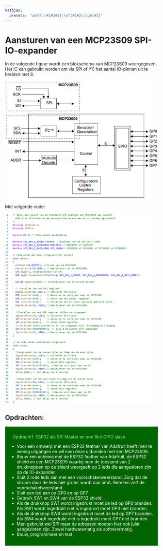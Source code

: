 ```yaml
---
mathjax:
  presets: '\def\lr#1#2#3{\left#1#2\right#3}'
---
```


# Aansturen van een MCP23S09 SPI-IO-expander

In de volgende figuur wordt een blokschema van MCP23S09 weergegeven. Het IC kan gebruikt worden om via SPI of I²C het aantal IO-pinnen uit te breiden met 8.

![Blokschema van een MCP23S09 IO-expander.](./images/schema.png)

Met volgende code:

![Aansturen van 8 digitale uitgangen van een SPI-IO-expander (MCP23S09).](./images/code1.png)
![Aansturen van 8 digitale uitgangen van een SPI-IO-expander (MCP23S09).](./images/code2.png)

## Opdrachten:

<div style="background-color:darkgreen; text-align:left; vertical-align:left; padding:15px;">
<p style="color:lightgreen; margin:10px">
Opdracht1: ESP32 als SPI Master en een 8bit GPIO slave.
<ul style="color: white;">
<li>Voor een ontwerp met een ESP32 feather van Adafruit heeft men te weinig uitgangen en wil men deze uitbreiden met een MCP23S09.</li>
<li>Bouw een schema met de ESP32 feather van Adafruit, de ESP32 shield en een MCP23S09 waarbij men de toestand van 2 drukknoppen op de shield weergeeft op 2 leds die aangesloten zijn op de IO-expander.</li>
<li>Sluit 2 rode leds aan met een voorschakelweerstand. Zorg dat de stroom door de leds niet groter wordt dan 5mA. Bereken zelf de voorschakelweerstand.</li>
<li>Sluit een led aan op GP0 en op GP7.</li>
<li>Gebruik SW1 en SW4 van de ESP32 shield.</li>
<li>Als de drukknop SW1 wordt ingedrukt moet de led op GP0 branden. Als SW1 wordt ingedrukt niet is ingedrukt moet GP0 niet branden.</li>
<li>Als de drukknop SW4 wordt ingedrukt moet de led op GP7 branden. Als SW4 wordt ingedrukt niet is ingedrukt moet GP7 niet branden.</li>
<li>Men gebruikt wel SPI maar de adressen moeten hier ook juist aangesloten zijn. Zowel hardwarematig als softwarematig.</li>
<li>Bouw, programmeer en test</li>
</ul>
</p>
</div>